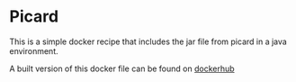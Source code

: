 # Picard

This is a simple docker recipe that includes the jar file from picard in a java environment. 

A built version of this docker file can be found on [dockerhub](https://hub.docker.com/repository/docker/kwellswrasman/picard/general)